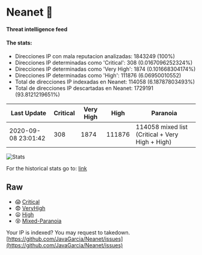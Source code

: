 # Neanet :hocho:
#### Threat intelligence feed
#### The stats:

- Direcciones IP con mala reputacion analizadas: 1843249 (100%)
- Direcciones IP determinadas como 'Critical':  308 (0.0167096252324%)
- Direcciones IP determinadas como 'Very High':  1874 (0.101668304174%)
- Direcciones IP determinadas como 'High':  111876 (6.06950010552)
- Total de direcciones IP indexadas en Neanet:  114058 (6.18787803493%)
- Total de direcciones IP descartadas en Neanet:  1729191 (93.8121219651%)

| Last Update | Critical | Very High | High | Paranoia |
| --- | --- | --- | --- | --- |
| 2020-09-08 23:01:42 | 308 | 1874 | 111876 | 114058 mixed list (Critical + Very High + High)|

![Stats](https://docs.google.com/spreadsheets/d/e/2PACX-1vSnaNMIXVabIpDJjufMlzH7poXnshF3mgd8Is1g9ytUEzVsP5my4Trn8f-xkoLLQ38xpL3HtmUexLo6/pubchart?oid=501124687&format=image)

For the historical stats go to: [link](/stats.csv)
## Raw
- :scream: [Critical](https://raw.githubusercontent.com/JavaGarcia/Neanet/master/blacklists/neanet_critical.txt)
- :fearful: [VeryHigh](https://raw.githubusercontent.com/JavaGarcia/Neanet/master/blacklists/neanet_veryHigh.txtt)
- :frowning: [High](https://raw.githubusercontent.com/JavaGarcia/Neanet/master/blacklists/neanet_high.txt)
- :dizzy_face: [Mixed-Paranoia](https://raw.githubusercontent.com/JavaGarcia/Neanet/master/blacklists/neanet_all.txt)


Your IP is indexed? You may request to takedown. [https://github.com/JavaGarcia/Neanet/issues](https://github.com/JavaGarcia/Neanet/issues)








































































































































































































































































































































































































































































































































































































































































